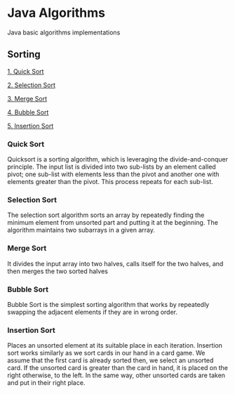 # Java Algorithms
Java basic algorithms implementations

## Sorting

[1. Quick Sort](#quick-sort)

[2. Selection Sort](#selection-sort)

[3. Merge Sort](#merge-sort)

[4. Bubble Sort](#bubble-sort)

[5. Insertion Sort](#insertion-sort)

### Quick Sort
Quicksort is a sorting algorithm, which is leveraging the divide-and-conquer principle.
The input list is divided into two sub-lists by an element called pivot; one sub-list with elements less than the pivot and another one with elements greater than the pivot. This process repeats for each sub-list.
### Selection Sort
The selection sort algorithm sorts an array by repeatedly finding the minimum element from unsorted part and putting it at the beginning. The algorithm maintains two subarrays in a given array.
### Merge Sort
 It divides the input array into two halves, calls itself for the two halves, and then merges the two sorted halves
### Bubble Sort
 Bubble Sort is the simplest sorting algorithm that works by repeatedly swapping the adjacent elements if they are in wrong order.
 ### Insertion Sort
 Places an unsorted element at its suitable place in each iteration.
 Insertion sort works similarly as we sort cards in our hand in a card game.
 We assume that the first card is already sorted then, we select an unsorted card. If the unsorted card is greater than the card in hand, it is placed on the right otherwise, to the left. In the same way, other unsorted cards are taken and put in their right place.
